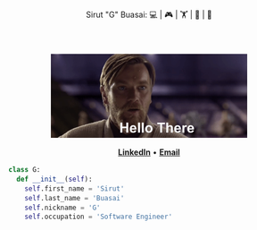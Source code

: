 <div align="center">
<header> Sirut "G" Buasai: 💻 | 🎮 | 🏋 | 🧋 | 🍍 </eader>
</div>

<div align="center">
<img height="150" src="https://github.com/sirutBuasai/sirutBuasai/blob/master/obiwan_hello_there.gif" />
</div>

<p align="center">
<b><a href="https://www.linkedin.com/in/sirut-buasai">LinkedIn</a></b>
•
<b><a href="mailto:sirutbuasai27@hotmail.com">Email</a></b>
</p>

```python
class G:
  def __init__(self):
    self.first_name = 'Sirut'
    self.last_name = 'Buasai'
    self.nickname = 'G'
    self.occupation = 'Software Engineer'
```
